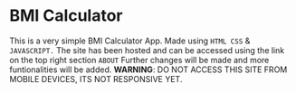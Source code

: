 # BMI Calculator

This is a very simple BMI Calculator App. Made using `HTML CSS` & `JAVASCRIPT.`
The site has been hosted and can be accessed using the link on the top right section `ABOUT`
Further changes will be made and more funtionalities will be added.
**WARNING**: DO NOT ACCESS THIS SITE FROM MOBILE DEVICES, ITS NOT RESPONSIVE YET.

